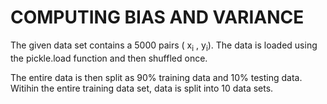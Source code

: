 # COMPUTING BIAS AND VARIANCE

The given data set contains a 5000 pairs ( x<sub>i</sub> , y<sub>i</sub>).
The data is loaded using the pickle.load function and then shuffled once.

The entire data is then split as 90% training data and 10% testing data.
Witihin the entire training data set, data is split into 10 data sets.